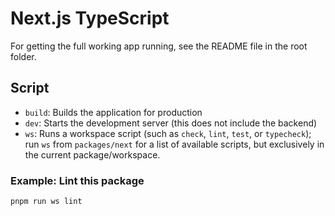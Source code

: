 # Next.js TypeScript
For getting the full working app running, see the README file in the root folder.

## Script
- `build`: Builds the application for production
- `dev`: Starts the development server (this does not include the backend)
- `ws`: Runs a workspace script (such as `check`, `lint`, `test`, or `typecheck`); run `ws` from `packages/next` for a list of available scripts, but exclusively in the current package/workspace.

### Example: Lint this package
```
pnpm run ws lint
```

